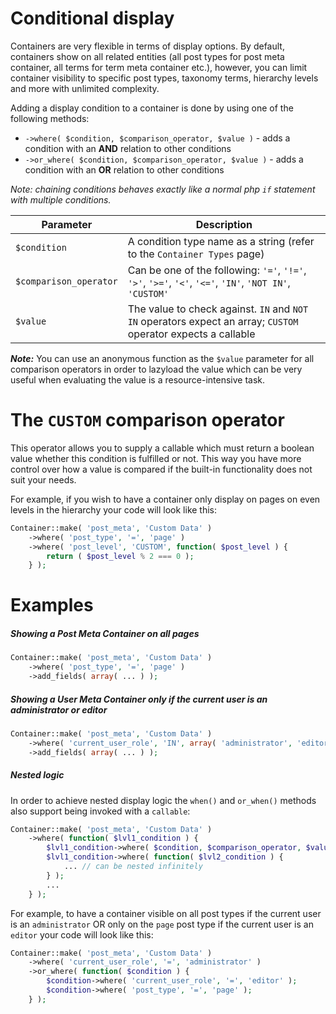 # Conditional display

Containers are very flexible in terms of display options. By default, containers show on all related entities (all post types for post meta container, all terms for term meta container etc.), however, you can limit container visibility to specific post types, taxonomy terms, hierarchy levels and more with unlimited complexity.

Adding a display condition to a container is done by using one of the following methods:

- `->where( $condition, $comparison_operator, $value )` - adds a condition with an __AND__ relation to other conditions
- `->or_where( $condition, $comparison_operator, $value )` - adds a condition with an __OR__ relation to other conditions

_Note: chaining conditions behaves exactly like a normal php `if` statement with multiple conditions._

| Parameter              | Description                                                                                                   |
|------------------------|---------------------------------------------------------------------------------------------------------------|
| `$condition`           | A condition type name as a string (refer to the `Container Types` page)                                       |
| `$comparison_operator` | Can be one of the following: `'='`, `'!='`, `'>'`, `'>='`, `'<'`, `'<='`, `'IN'`, `'NOT IN'`, `'CUSTOM'`      |
| `$value`               | The value to check against. `IN` and `NOT IN` operators expect an array; `CUSTOM` operator expects a callable |

___Note:___ You can use an anonymous function as the `$value` parameter for all comparison operators in order to lazyload the value which can be very useful when evaluating the value is a resource-intensive task.

# The `CUSTOM` comparison operator

This operator allows you to supply a callable which must return a boolean value whether this condition is fulfilled or not. This way you have more control over how a value is compared if the built-in functionality does not suit your needs.

For example, if you wish to have a container only display on pages on even levels in the hierarchy your code will look like this:

```php
Container::make( 'post_meta', 'Custom Data' )
	->where( 'post_type', '=', 'page' )
	->where( 'post_level', 'CUSTOM', function( $post_level ) {
		return ( $post_level % 2 === 0 );
	} );
```

# Examples

##### Showing a Post Meta Container on all pages

```php
Container::make( 'post_meta', 'Custom Data' )
    ->where( 'post_type', '=', 'page' )
    ->add_fields( array( ... ) );
```

##### Showing a User Meta Container only if the current user is an administrator or editor

```php
Container::make( 'post_meta', 'Custom Data' )
    ->where( 'current_user_role', 'IN', array( 'administrator', 'editor' ) )
    ->add_fields( array( ... ) );
```

##### Nested logic

In order to achieve nested display logic the `when()` and `or_when()` methods also support being invoked with a `callable`:

```php
Container::make( 'post_meta', 'Custom Data' )
	->where( function( $lvl1_condition ) {
		$lvl1_condition->where( $condition, $comparison_operator, $value );
		$lvl1_condition->where( function( $lvl2_condition ) {
			... // can be nested infinitely
		} );
		...
	} );
```

For example, to have a container visible on all post types if the current user is an `administrator` OR only on the `page` post type if the current user is an `editor` your code will look like this:

```php
Container::make( 'post_meta', 'Custom Data' )
	->where( 'current_user_role', '=', 'administrator' )
	->or_where( function( $condition ) {
		$condition->where( 'current_user_role', '=', 'editor' );
		$condition->where( 'post_type', '=', 'page' );
	} );
```